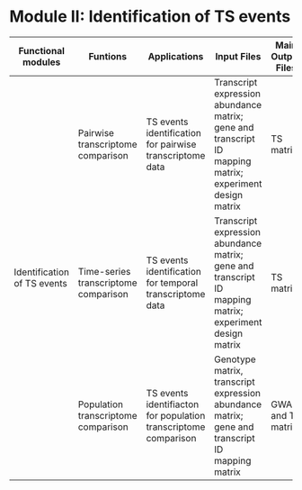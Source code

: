 # **Module II: Identification of TS events**

<table class="fl-table">
      <thead>
      <tr>
          <th width="15%">Functional modules</th>
          <th width="15%">Funtions</th>
          <th width="20%">Applications</th>
          <th width="20%">Input Files</th>
          <th width="15%">Main Output Files</th>
    <th width="15%">Programs</th>
      </tr>
      </thead>
      <tbody>
      <tr>
          <td rowspan="4">Identification of TS events</td>
      </tr>
      <tr>
          <td>Pairwise transcriptome comparison</td>
          <td>TS events identification for pairwise transcriptome data</td>
          <td>Transcript expression abundance matrix; gene and transcript ID mapping matrix; experiment design matrix</td>
          <td>TS matrix</td>
    <td><a href="https://github.com/comprna/SUPPA">supppa2</a></td>
      </tr>
      <tr>
          <td>Time-series transcriptome comparison</td>
          <td>TS events identification for temporal transcriptome data</td>
          <td>Transcript expression abundance matrix; gene and transcript ID mapping matrix; experiment design matrix</td>
          <td>TS matrix</td>	
    <td><a href="https://github.com/wyguo/TSIS">TSIS</a></td>
      </tr>
    <tr>
          <td>Population transcriptome comparison</td>
          <td>TS events identifiacton for population transcriptome comparison</td>
          <td>Genotype matrix, transcript expression abundance matrix; gene and transcript ID mapping matrix</td>
          <td>GWAS and TS matrix</td>	
    <td><a href="http://www.zzlab.net/GAPIT/">GAPIT</a></td>
      </tr>
      <tbody>
  </table>